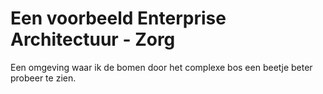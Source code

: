# Een voorbeeld Enterprise Architectuur - Zorg
Een omgeving waar ik de bomen door het complexe bos een beetje beter probeer te zien.
